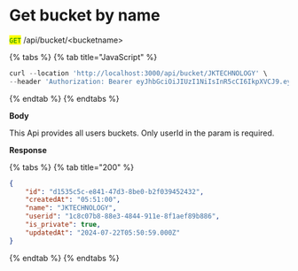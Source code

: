 # Get bucket by name

<mark style="color:green;">`GET`</mark> /api/bucket/\<bucketname>

{% tabs %}
{% tab title="JavaScript" %}
```javascript
curl --location 'http://localhost:3000/api/bucket/JKTECHNOLOGY' \
--header 'Authorization: Bearer eyJhbGciOiJIUzI1NiIsInR5cCI6IkpXVCJ9.eyJ1c2VybmFtZSI6Im5pa3VuaiIsInVzZXJpZCI6IjFjOGMwN2I4LTg4ZTMtNDg0NC05MTFlLThmMWFlZjg5Yjg4NiIsImlhdCI6MTcyMTYyNzQwOCwiZXhwIjoxNzIyMjMyMjA4fQ.xKYkkC-4ooPz62in1Xx7v6lbxhNOl6j0jDhFt5KM7EY'
```
{% endtab %}
{% endtabs %}

**Body**

This Api provides all users buckets. Only userId in the param is required.

**Response**

{% tabs %}
{% tab title="200" %}
```json
{
    "id": "d1535c5c-e841-47d3-8be0-b2f039452432",
    "createdAt": "05:51:00",
    "name": "JKTECHNOLOGY",
    "userid": "1c8c07b8-88e3-4844-911e-8f1aef89b886",
    "is_private": true,
    "updatedAt": "2024-07-22T05:50:59.000Z"
}
```
{% endtab %}
{% endtabs %}
